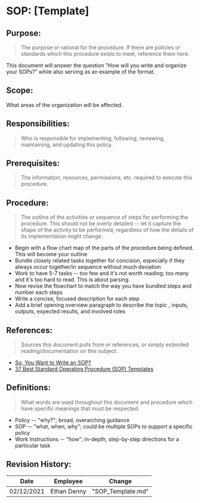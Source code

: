 # SOP: [Template]

## Purpose:

> The purpose or rational for the procedure. If there are policies or standards which this procedure exists to meet, reference them here.

This document will answer the question "How will you write and organize your SOPs?" while also serving as an example of the format.

## Scope:

What areas of the organization will be affected.

## Responsibilities:

> Who is responsible for implementing, following, reviewing, maintaining, and updating this policy.

## Prerequisites:

> The information, resources, permissions, etc. required to execute this procedure.

## Procedure:

> The outline of the activities or sequence of steps for performing the procedure. This should not be overly detailed -- let it capture the shape of the activity to be performed, regardless of how the details of its implementation might change.

- Begin with a flow chart map of the parts of the procedure being defined. This will become your outline
- Bundle closely related tasks together for concision, especially if they always occur together/in sequence without much deviation
- Work to have 5-7 tasks -- too few and it's not worth reading; too many and it's too hard to read. This is about parsing.
- Now revise the flowchart to match the way you have bundled steps and number each steps
- Write a concise, focused description for each step
- Add a brief opening overview paragraph to describe the topic , inputs, outputs, expected results, and involved roles

## References:

> Sources this document pulls from or references, or simply extended reading/documentation on this subject.

- [So, You Want to Write an SOP?](https://www.thinkhdi.com/library/supportworld/2017/you-want-to-write-an-sop.aspx)
- [37 Best Standard Operating Procedure (SOP) Templates](https://templatelab.com/sop-templates/)
## Definitions:

> What words are used throughout this document and procedure which have specific meanings that must be respected.

- Policy -- "why?"; broad, overarching guidance
- SOP -- "what, when, why"; could be multiple SOPs to support a specific policy
- Work Instructions -- "how"; in-depth, step-by-step directions for a particular task

## Revision History:

| Date | Employee | Change|
| ---- | -------- | ------|
| 02/12/2021 | Ethan Denny | "SOP_Template.md" |
